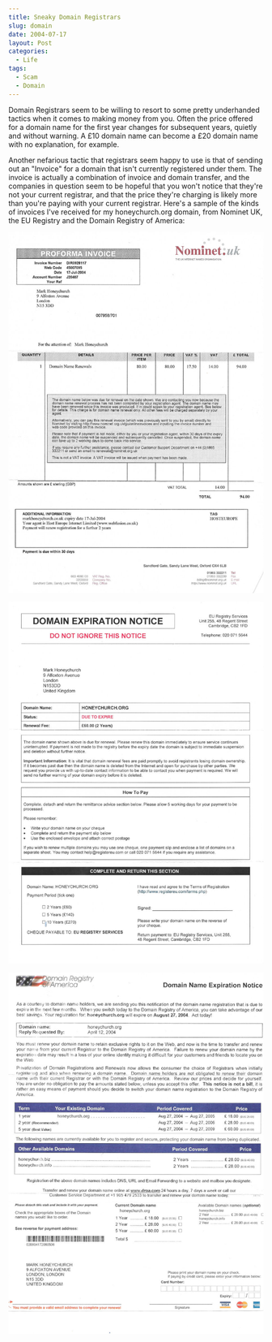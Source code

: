 ```yaml
---
title: Sneaky Domain Registrars
slug: domain
date: 2004-07-17
layout: Post
categories:
  - Life
tags:
  - Scam
  - Domain
---
```


Domain Registrars seem to be willing to resort to some pretty underhanded tactics when it comes to making money from you. Often the price offered for a domain name for the first year changes for subsequent years, quietly and without warning. A £10 domain name can become a £20 domain name with no explanation, for example.

<!-- more -->

Another nefarious tactic that registrars seem happy to use is that of sending out an "Invoice" for a domain that isn't currently registered under them. The invoice is actually a combination of invoice and domain transfer, and the companies in question seem to be hopeful that you won't notice that they're not your current registrar, and that the price they're charging is likely more than you're paying with your current registrar. Here's a sample of the kinds of invoices I've received for my honeychurch.org domain, from Nominet UK, the EU Registry and the Domain Registry of America:

![Nominet UK](./nominet.jpg)

![EU Registry](./eu.jpg)

![Domain Registry of America](./america.jpg)
